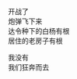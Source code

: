 <p class="has-line-data" data-line-start="2" data-line-end="6">开战了<br>
炮弹飞下来<br>
达令种下的白杨有根<br>
居住的老房子有根</p>
<p class="has-line-data" data-line-start="7" data-line-end="9">我没有<br>
我们狂奔而去</p>
